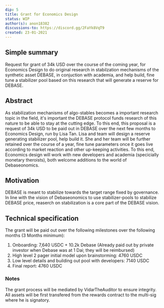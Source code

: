 ```yaml
---
dip: 5
title: Grant for Economics Design
status: WIP
author(s): anon18382
discussions-to: https://discord.gg/2FaYk8VqT9
created: 23-01-2021
---
```


## Simple summary
Request for grant of 34k USD over the course of the coming year, for Economics Design to do original research in stabilzation mechanisms of the synthetic asset DEBASE, in conjuction with academia, and help build, fine tune a stabilizer pool based on this research that will generate a reserve for DEBASE.

## Abstract
As stabilization mechanisms of algo-stables becomes a important research topic in the field, 
it's important the DEBASE protocol funds research of this nature to be able to stay at the cutting edge. 
To this end, this proposal is a request of 34k USD to be paid out in DEBASE over the next few months to Economics Design, run by Lisa Tan. Lisa and team will design a reserve generating stabilizer pool, help build it. 
She and her team will be further retained over the course of a year, 
fine tune parameters once it goes live according to market reaction and other up-keeping activities. 
To this end, Economics design will work with new developers and academia (specicially monetary theroists), both welcome additions to the world of Debaseonomics.

## Motivation
DEBASE is meant to stabilize towards the target range fixed by governance. 
In line with the vision of Debaseonomics to use stabilizer-pools to stabilize DEBASE price, reaserch on stabilization is a core part of the DEBASE vision.

## Technical specification
The grant will be paid out over the following milestones over the following months (3 Months minimum):
1) Onboarding: 7,640 USDC + 10.2k Debase (Already paid out by private investor when Debase was at 1 Dai; they will be reimbursed)
2) High level 2 pager initial model upon brainstorming: 4760 USDC
3) Low level details and building out pool with developers: 7140 USDC
4) Final report: 4760 USDC

### Notes
The grant process will be mediated by VidarTheAuditor to ensure integrity. All assets will be first transfered from the rewards contract to the multi-sig where he is signatory.

